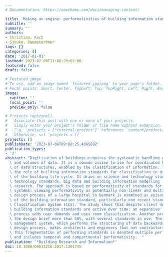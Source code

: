 ```yaml
---
# Documentation: https://wowchemy.com/docs/managing-content/

title: 'Making an engine: performativities of building information standards'
subtitle: ''
summary: ''
authors:
- Christian, Koch
- Sjouke, Beemsterboer
tags: []
categories: []
date: '2017-01-01'
lastmod: 2023-07-06T11:08:26+02:00
featured: false
draft: false

# Featured image
# To use, add an image named `featured.jpg/png` to your page's folder.
# Focal points: Smart, Center, TopLeft, Top, TopRight, Left, Right, BottomLeft, Bottom, BottomRight.
image:
  caption: ''
  focal_point: ''
  preview_only: false

# Projects (optional).
#   Associate this post with one or more of your projects.
#   Simply enter your project's folder or file name without extension.
#   E.g. `projects = ["internal-project"]` references `content/project/deep-learning/index.md`.
#   Otherwise, set `projects = []`.
projects: []
publishDate: '2023-07-06T09:08:25.406588Z'
publication_types:
- '2'
abstract: "Digitization of buildings requires the systematic handling of a variety\
  \ and volumes of data. It is a common vision to aim for coordinated homogenization\
  \ of data structures, enabled by the classification of information. This paper studies\
  \ the role of building information standards for classification in digitization\
  \ of the building life cycle. It draws on science and technology studies of information\
  \ technology standards, big data and building information modelling (BIM) in building\
  \ research. The approach is based on performativity of standards for information\
  \ systems, viewing performativity as potentially non-linear and multiple. The five-year\
  \ design process of a large hospital in Denmark is examined as episodes of performance\
  \ of the building information standard, particularly one recent standard, the Cuneco\
  \ Classification System (CCS). The study shows that despite client demands, several\
  \ building information standards are active over time: an expansive' design brief\
  \ process adds user demands and uses room classification. Another process diminishes\
  \ the design brief more than 50%, with several standards in use. The client's facilities\
  \ management system, which performs the structuring of data backwards' into the\
  \ design process, makes architects and engineers (but not contractors) use CCS.\
  \ This fragmentation of performing standards is denoted multiple performativities'\
  \ and includes temporal and compartmental performativity.  "
publication: '*Building Research and Information*'
doi: 10.1080/09613218.2017.1301745
---
```

